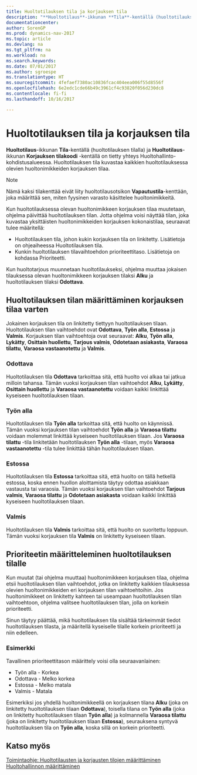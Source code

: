 ```yaml
---
title: Huoltotilauksen tila ja korjauksen tila
description: "**Huoltotilaus**-ikkunan **Tila**-kentällä (huoltotilauksen tilalla) ja **Huoltotilaus**-ikkunan **Korjauksen tilakoodi** -kentällä on tietty yhteys huoltohallinnon kohdistusalueella. Huoltotilauksen tila vastaa kaikkien huoltotilauksessa olevien huoltonimikkeiden korjauksen tilaa."
documentationcenter: 
author: SorenGP
ms.prod: dynamics-nav-2017
ms.topic: article
ms.devlang: na
ms.tgt_pltfrm: na
ms.workload: na
ms.search.keywords: 
ms.date: 07/01/2017
ms.author: sgroespe
ms.translationtype: HT
ms.sourcegitcommit: 4fefaef7380ac10836fcac404eea006f55d8556f
ms.openlocfilehash: 6e2edc1cde66b49c3961cf4c93820f056d230dc8
ms.contentlocale: fi-fi
ms.lasthandoff: 10/16/2017

---
```

# <a name="service-order-status-and-repair-status"></a>Huoltotilauksen tila ja korjauksen tila
**Huoltotilaus**-ikkunan **Tila**-kentällä (huoltotilauksen tilalla) ja **Huoltotilaus**-ikkunan **Korjauksen tilakoodi** -kentällä on tietty yhteys Huoltohallinto-kohdistusalueessa. Huoltotilauksen tila kuvastaa kaikkien huoltotilauksessa olevien huoltonimikkeiden korjauksen tilaa.  
  
> [!NOTE]  
>  Nämä kaksi tilakenttää eivät liity huoltotilausotsikon **Vapautustila**-kenttään, joka määrittää sen, miten fyysinen varasto käsittelee huoltonimikkeitä.  
  
 Kun huoltotilauksessa olevan huoltonimikkeen korjauksen tilaa muutetaan, ohjelma päivittää huoltotilauksen tilan. Jotta ohjelma voisi näyttää tilan, joka kuvastaa yksittäisten huoltonimikkeiden korjauksen kokonaistilaa, seuraavat tulee määritellä:  
  
* Huoltotilauksen tila, johon kukin korjauksen tila on linkitetty. Lisätietoja on ohjeaiheessa Huoltotilauksen tila.  
* Kunkin huoltotilauksen tilavaihtoehdon prioriteettitaso. Lisätietoja on kohdassa Prioriteetti.  
  
 Kun huoltotarjous muunnetaan huoltotilaukseksi, ohjelma muuttaa jokaisen tilauksessa olevan huoltonimikkeen korjauksen tilaksi **Alku** ja huoltotilauksen tilaksi **Odottava**.  
  
## <a name="specifying-service-order-status-for-repair-status"></a>Huoltotilauksen tilan määrittäminen korjauksen tilaa varten  
Jokainen korjauksen tila on linkitetty tiettyyn huoltotilauksen tilaan. Huoltotilauksen tilan vaihtoehdot ovat **Odottava**, **Työn alla**, **Estossa** ja **Valmis**. Korjauksen tilan vaihtoehtoja ovat seuraavat: **Alku**, **Työn alla**, **Lykätty**, **Osittain huollettu**, **Tarjous valmis**, **Odotetaan asiakasta**, **Varaosa tilattu**, **Varaosa vastaanotettu** ja **Valmis**.  
  
### <a name="pending"></a>Odottava  
Huoltotilauksen tila **Odottava** tarkoittaa sitä, että huolto voi alkaa tai jatkua milloin tahansa. Tämän vuoksi korjauksen tilan vaihtoehdot **Alku**, **Lykätty**, **Osittain huollettu** ja **Varaosa vastaanotettu** voidaan kaikki linkittää kyseiseen huoltotilauksen tilaan.  
  
### <a name="in-process"></a>Työn alla  
Huoltotilauksen tila **Työn alla** tarkoittaa sitä, että huolto on käynnissä. Tämän vuoksi korjauksen tilan vaihtoehdot **Työn alla** ja **Varaosa tilattu** voidaan molemmat linkittää kyseiseen huoltotilauksen tilaan. Jos **Varaosa tilattu** -tila linkitetään huoltotilauksen **Työn alla** -tilaan, myös **Varaosa vastaanotettu** -tila tulee linkittää tähän huoltotilauksen tilaan.  
  
### <a name="on-hold"></a>Estossa  
Huoltotilauksen tila **Estossa** tarkoittaa sitä, että huolto on tällä hetkellä estossa, koska ennen huollon aloittamista täytyy odottaa asiakkaan vastausta tai varaosia. Tämän vuoksi korjauksen tilan vaihtoehdot **Tarjous valmis**, **Varaosa tilattu** ja **Odotetaan asiakasta** voidaan kaikki linkittää kyseiseen huoltotilauksen tilaan.  
  
### <a name="finished"></a>Valmis  
Huoltotilauksen tila **Valmis** tarkoittaa sitä, että huolto on suoritettu loppuun. Tämän vuoksi korjauksen tila **Valmis** on linkitetty kyseiseen tilaan.  
  
## <a name="assigning-priority-to-service-order-status"></a>Prioriteetin määritteleminen huoltotilauksen tilalle  
Kun muutat (tai ohjelma muuttaa) huoltonimikkeen korjauksen tilaa, ohjelma etsii huoltotilauksen tilan vaihtoehdot, jotka on linkitetty kaikkien tilauksessa olevien huoltonimikkeiden eri korjauksen tilan vaihtoehtoihin. Jos huoltonimikkeet on linkitetty kahteen tai useampaan huoltotilauksen tilan vaihtoehtoon, ohjelma valitsee huoltotilauksen tilan, jolla on korkein prioriteetti.  
  
Sinun täytyy päättää, mikä huoltotilauksen tila sisältää tärkeimmät tiedot huoltotilauksen tilasta, ja määritellä kyseiselle tilalle korkein prioriteetti ja niin edelleen.  
  
### <a name="example"></a>Esimerkki  
Tavallinen prioriteettitason määrittely voisi olla seuraavanlainen:  
  
* Työn alla - Korkea  
* Odottava - Melko korkea  
* Estossa - Melko matala  
* Valmis - Matala  
  
Esimerkiksi jos yhdellä huoltonimikkeellä on korjauksen tilana **Alku** (joka on linkitetty huoltotilauksen tilaan **Odottava**), toisella tilana on **Työn alla** (joka on linkitetty huoltotilauksen tilaan **Työn alla**) ja kolmannella **Varaosa tilattu** (joka on linkitetty huoltotilauksen tilaan **Estossa**), seurauksena syntyvä huoltotilauksen tila on **Työn alla**, koska sillä on korkein prioriteetti.  
  
## <a name="see-also"></a>Katso myös  
[Toimintaohje: Huoltotilausten ja korjausten tilojen määrittäminen](service-order-repair-status.md)  
[Huoltohallinnon määrittäminen](service-setup-service.md)  

